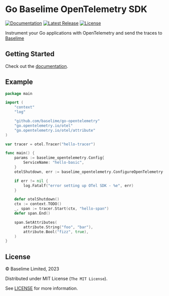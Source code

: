 # Go Baselime OpenTelemetry SDK
[![Documentation][docs_badge]][docs]
[![Latest Release][release_badge]][release]
[![License][license_badge]][license]

Instrument your Go applications with OpenTelemetry and send the traces to [Baselime](https://baselime.io)

## Getting Started 

Check out the [documentation](https://baselime.io/docs/sending-data/opentelemetry/).

## Example

```go
package main

import (
	"context"
	"log"

	"github.com/baselime/go-opentelemetry"
	"go.opentelemetry.io/otel"
	"go.opentelemetry.io/otel/attribute"
)

var tracer = otel.Tracer("hello-tracer")

func main() {
	params := baselime_opentelemetry.Config{
		ServiceName: "hello-basic",
	}
	otelShutdown, err := baselime_opentelemetry.ConfigureOpenTelemetry(params)

	if err != nil {
		log.Fatalf("error setting up OTel SDK - %e", err)
	}

	defer otelShutdown()
	ctx := context.TODO()
	_, span := tracer.Start(ctx, "hello-span")
	defer span.End()

	span.SetAttributes(
		attribute.String("foo", "bar"),
		attribute.Bool("fizz", true),
	)
}

```

## License

&copy; Baselime Limited, 2023

Distributed under MIT License (`The MIT License`).

See [LICENSE](LICENSE) for more information.

<!-- Badges -->

[docs]: https://baselime.io/docs/
[docs_badge]: https://img.shields.io/badge/docs-reference-blue.svg?style=flat-square
[release]: https://github.com/baselime/go-opentelemetry/releases/latest
[release_badge]: https://img.shields.io/github/release/baselime/go-opentelemetry.svg?style=flat-square&ghcache=unused
[license]: https://opensource.org/licenses/MIT
[license_badge]: https://img.shields.io/github/license/baselime/go-opentelemetry.svg?color=blue&style=flat-square&ghcache=unused